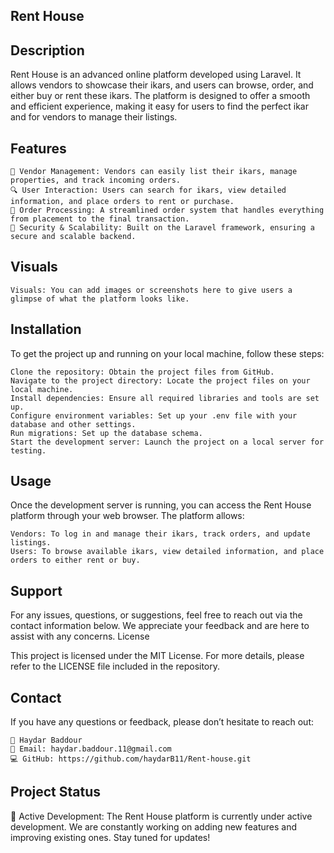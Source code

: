 ## Rent House

## Description

Rent House is an advanced online platform developed using Laravel. It allows vendors to showcase their ikars, and users can browse, order, and either buy or rent these ikars. The platform is designed to offer a smooth and efficient experience, making it easy for users to find the perfect ikar and for vendors to manage their listings.

## Features

    🌟 Vendor Management: Vendors can easily list their ikars, manage properties, and track incoming orders.
    🔍 User Interaction: Users can search for ikars, view detailed information, and place orders to rent or purchase.
    🛒 Order Processing: A streamlined order system that handles everything from placement to the final transaction.
    🔐 Security & Scalability: Built on the Laravel framework, ensuring a secure and scalable backend.

## Visuals

    Visuals: You can add images or screenshots here to give users a glimpse of what the platform looks like.

## Installation

To get the project up and running on your local machine, follow these steps:

    Clone the repository: Obtain the project files from GitHub.
    Navigate to the project directory: Locate the project files on your local machine.
    Install dependencies: Ensure all required libraries and tools are set up.
    Configure environment variables: Set up your .env file with your database and other settings.
    Run migrations: Set up the database schema.
    Start the development server: Launch the project on a local server for testing.

## Usage

Once the development server is running, you can access the Rent House platform through your web browser. The platform allows:

    Vendors: To log in and manage their ikars, track orders, and update listings.
    Users: To browse available ikars, view detailed information, and place orders to either rent or buy.

## Support

For any issues, questions, or suggestions, feel free to reach out via the contact information below. We appreciate your feedback and are here to assist with any concerns.
License

This project is licensed under the MIT License. For more details, please refer to the LICENSE file included in the repository.

## Contact

If you have any questions or feedback, please don’t hesitate to reach out:

    👤 Haydar Baddour
    📧 Email: haydar.baddour.11@gmail.com
    💻 GitHub: https://github.com/haydarB11/Rent-house.git

## Project Status

🚧 Active Development: The Rent House platform is currently under active development. We are constantly working on adding new features and improving existing ones. Stay tuned for updates!
